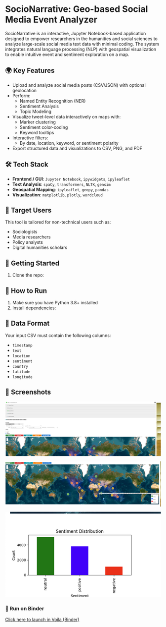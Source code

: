 # SocioNarrative: Geo-based Social Media Event Analyzer

SocioNarrative is an interactive, Jupyter Notebook-based application designed to empower researchers in the humanities and social sciences to analyze large-scale social media text data with minimal coding. The system integrates natural language processing (NLP) with geospatial visualization to enable intuitive event and sentiment exploration on a map.

## 🌍 Key Features

- Upload and analyze social media posts (CSV/JSON) with optional geolocation
- Perform:
  - Named Entity Recognition (NER)
  - Sentiment Analysis
  - Topic Modeling
- Visualize tweet-level data interactively on maps with:
  - Marker clustering
  - Sentiment color-coding
  - Keyword tooltips
- Interactive filters:
  - By date, location, keyword, or sentiment polarity
- Export structured data and visualizations to CSV, PNG, and PDF

## 🛠️ Tech Stack

- **Frontend / GUI**: `Jupyter Notebook`, `ipywidgets`, `ipyleaflet`
- **Text Analysis**: `spaCy`, `transformers`, `NLTK`, `gensim`
- **Geospatial Mapping**: `ipyleaflet`, `geopy`, `pandas`
- **Visualization**: `matplotlib`, `plotly`, `wordcloud`

## 👤 Target Users

This tool is tailored for non-technical users such as:
- Sociologists
- Media researchers
- Policy analysts
- Digital humanities scholars

## 🚀 Getting Started

1. Clone the repo:


## 🚀 How to Run

1. Make sure you have Python 3.8+ installed
2. Install dependencies:
## 📁 Data Format

Your input CSV must contain the following columns:
- `timestamp`
- `text`
- `location`
- `sentiment`
- `country`
- `latitude`
- `longitude`

## 📸 Screenshots

![image1.png](images/1.png)

![image2.png](images/2.png)

![image3.png](images/3.png)

### 🔗 Run on Binder
[Click here to launch in Voila (Binder)](https://hub.gesis.mybinder.org/user/richard110110-socionarrative-54kbiuh4/voila/render/notebook/visualization_map.ipynb)
